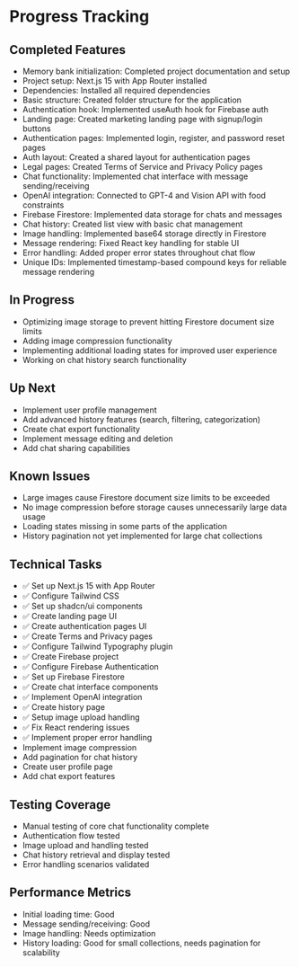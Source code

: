 # Progress Tracking

## Completed Features
- Memory bank initialization: Completed project documentation and setup
- Project setup: Next.js 15 with App Router installed
- Dependencies: Installed all required dependencies
- Basic structure: Created folder structure for the application
- Authentication hook: Implemented useAuth hook for Firebase auth
- Landing page: Created marketing landing page with signup/login buttons
- Authentication pages: Implemented login, register, and password reset pages
- Auth layout: Created a shared layout for authentication pages
- Legal pages: Created Terms of Service and Privacy Policy pages
- Chat functionality: Implemented chat interface with message sending/receiving
- OpenAI integration: Connected to GPT-4 and Vision API with food constraints
- Firebase Firestore: Implemented data storage for chats and messages
- Chat history: Created list view with basic chat management
- Image handling: Implemented base64 storage directly in Firestore
- Message rendering: Fixed React key handling for stable UI
- Error handling: Added proper error states throughout chat flow
- Unique IDs: Implemented timestamp-based compound keys for reliable message rendering

## In Progress
- Optimizing image storage to prevent hitting Firestore document size limits
- Adding image compression functionality
- Implementing additional loading states for improved user experience
- Working on chat history search functionality

## Up Next
- Implement user profile management
- Add advanced history features (search, filtering, categorization)
- Create chat export functionality
- Implement message editing and deletion
- Add chat sharing capabilities

## Known Issues
- Large images cause Firestore document size limits to be exceeded
- No image compression before storage causes unnecessarily large data usage
- Loading states missing in some parts of the application
- History pagination not yet implemented for large chat collections

## Technical Tasks
- ✅ Set up Next.js 15 with App Router
- ✅ Configure Tailwind CSS
- ✅ Set up shadcn/ui components
- ✅ Create landing page UI
- ✅ Create authentication pages UI
- ✅ Create Terms and Privacy pages
- ✅ Configure Tailwind Typography plugin
- ✅ Create Firebase project
- ✅ Configure Firebase Authentication
- ✅ Set up Firebase Firestore
- ✅ Create chat interface components
- ✅ Implement OpenAI integration
- ✅ Create history page
- ✅ Setup image upload handling
- ✅ Fix React rendering issues
- ✅ Implement proper error handling
- Implement image compression
- Add pagination for chat history
- Create user profile page
- Add chat export features

## Testing Coverage
- Manual testing of core chat functionality complete
- Authentication flow tested
- Image upload and handling tested
- Chat history retrieval and display tested
- Error handling scenarios validated

## Performance Metrics
- Initial loading time: Good
- Message sending/receiving: Good
- Image handling: Needs optimization
- History loading: Good for small collections, needs pagination for scalability 